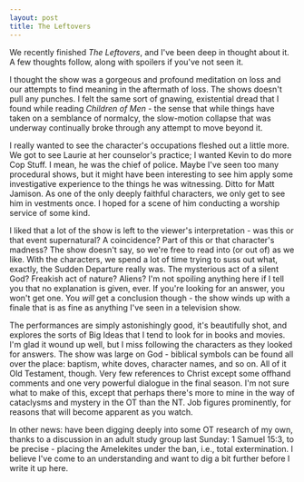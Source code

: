 ```yaml
---
layout: post
title: The Leftovers
---
```

We recently finished _The Leftovers_, and I've been deep in thought about it. A few thoughts follow, along with spoilers if you've not seen it.

I thought the show was a gorgeous and profound meditation on loss and our attempts to find meaning in the aftermath of loss. The shows doesn't pull any punches. I felt the same sort of gnawing, existential dread that I found while reading _Children of Men_ - the sense that while things have taken on a semblance of normalcy, the slow-motion collapse that was underway continually broke through any attempt to move beyond it. 

I really wanted to see the character's occupations fleshed out a little more. We got to see Laurie at her counselor's practice; I wanted Kevin to do more Cop Stuff. I mean, he was the chief of police. Maybe I've seen too many procedural shows, but it might have been interesting to see him apply some investigative experience to the things he was witnessing. Ditto for Matt Jamison. As one of the only deeply faithful characters, we only get to see him in vestments once. I hoped for a scene of him conducting a worship service of some kind.

I liked that a lot of the show is left to the viewer's interpretation - was this or that event supernatural? A coincidence? Part of this or that character's madness? The show doesn't say, so we're free to read into (or out of) as we like. With the characters, we spend a lot of time trying to suss out what, exactly, the Sudden Departure really was. The mysterious act of a silent God? Freakish act of nature? Aliens? I'm not spoiling anything here if I tell you that no explanation is given, ever. If you're looking for an answer, you won't get one. You _will_ get a conclusion though - the show winds up with a finale that is as fine as anything I've seen in a television show. 

The performances are simply astonishingly good, it's beautifully shot, and explores the sorts of Big Ideas that I tend to look for in books and movies. I'm glad it wound up well, but I miss following the characters as they looked for answers. The show was large on God - biblical symbols can be found all over the place: baptism, white doves, character names, and so on. All of it Old Testament, though. Very few references to Christ except some offhand comments and one very powerful dialogue in the final season. I'm not sure what to make of this, except that perhaps there's more to mine in the way of cataclysms and mystery in the OT than the NT. Job figures prominently, for reasons that will become apparent as you watch. 

In other news: have been digging deeply into some OT research of my own, thanks to a discussion in an adult study group last Sunday: 1 Samuel 15:3, to be precise - placing the Amelekites under the ban, i.e., total extermination. I believe I've come to an understanding and want to dig a bit further before I write it up here. 


